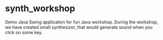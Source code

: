 # synth_workshop

Demo Java Swing application for fun Java workshop. During the workshop, we have created small synthesizer, that would generate sound when you click on some key.
